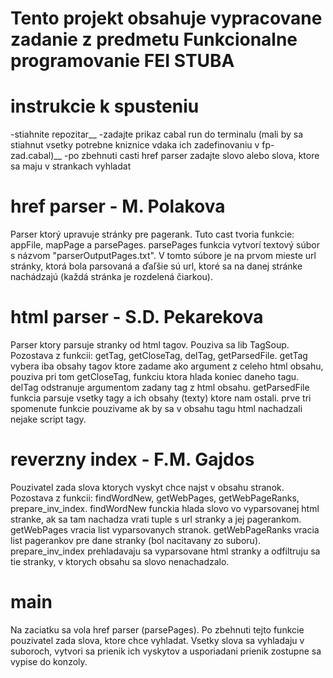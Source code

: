 # Tento projekt obsahuje vypracovane zadanie z predmetu Funkcionalne programovanie FEI STUBA
# instrukcie k spusteniu
-stiahnite repozitar__
-zadajte prikaz cabal run do terminalu (mali by sa stiahnut vsetky potrebne kniznice vdaka ich zadefinovaniu v fp-zad.cabal)__
-po zbehnuti casti href parser zadajte slovo alebo slova, ktore sa maju v strankach vyhladat
# href parser - M. Polakova
Parser ktorý upravuje stránky pre pagerank. Tuto cast tvoria funkcie: appFile, mapPage a parsePages. parsePages funkcia vytvorí textový súbor s názvom "parserOutputPages.txt". V tomto súbore je na prvom mieste url stránky, ktorá bola parsovaná a ďaľšie sú url, ktoré sa na danej stránke nachádzajú (každá stránka je rozdelená čiarkou).
# html parser - S.D. Pekarekova
Parser ktory parsuje stranky od html tagov. Pouziva sa lib TagSoup. Pozostava z funkcii: getTag, getCloseTag, delTag, getParsedFile. getTag vybera iba obsahy tagov ktore zadame ako argument z celeho html obsahu, pouziva pri tom  getCloseTag, funkciu ktora hlada koniec daneho tagu. delTag odstranuje argumentom zadany tag z html obsahu. getParsedFile funkcia parsuje vsetky tagy a ich obsahy (texty) ktore nam ostali. prve tri spomenute funkcie pouzivame ak by sa v obsahu tagu html nachadzali nejake script tagy.
# reverzny index - F.M. Gajdos
Pouzivatel zada slova ktorych vyskyt chce najst v obsahu stranok. Pozostava z funkcii: findWordNew, getWebPages, getWebPageRanks, prepare_inv_index. findWordNew funckia hlada slovo vo vyparsovanej html stranke, ak sa tam nachadza vrati tuple s url stranky a jej pagerankom. getWebPages vracia list vyparsovanych stranok. getWebPageRanks vracia list pagerankov pre dane stranky (bol nacitavany zo suboru). prepare_inv_index prehladavaju sa vyparsovane html stranky a  odfiltruju sa tie stranky, v ktorych obsahu sa slovo nenachadzalo.
# main
Na zaciatku sa vola href parser (parsePages). Po zbehnuti tejto funkcie pouzivatel zada slova, ktore chce vyhladat. Vsetky slova sa vyhladaju v suboroch, vytvori sa prienik ich vyskytov a usporiadani prienik zostupne sa vypise do konzoly. 

